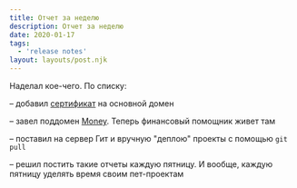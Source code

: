 ```yaml
---
title: Отчет за неделю
description: Отчет за неделю
date: 2020-01-17
tags:
  - 'release notes'
layout: layouts/post.njk
---
```


Наделал кое-чего. По списку:

– добавил [сертификат](https://certbot.eff.org) на основной домен
            
– завел поддомен [Money](http://money.beardless.online). Теперь финансовый помощник живет там

– поставил на сервер Гит и вручную "деплою" проекты с помощью <code>git pull</code>

– решил постить такие отчеты каждую пятницу. И вообще, каждую пятницу уделять время своим пет-проектам
